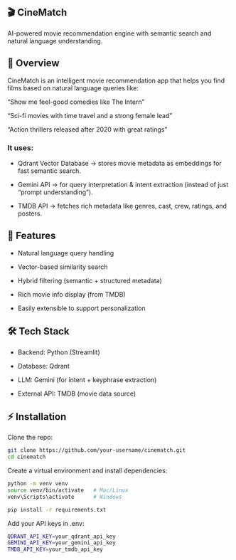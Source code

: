 ## 🎬 CineMatch

AI-powered movie recommendation engine with semantic search and natural language understanding.

## 📌 Overview

CineMatch is an intelligent movie recommendation app that helps you find films based on natural language queries like:

“Show me feel-good comedies like The Intern”

“Sci-fi movies with time travel and a strong female lead”

“Action thrillers released after 2020 with great ratings”

### It uses:

- Qdrant Vector Database → stores movie metadata as embeddings for fast semantic search.

- Gemini API → for query interpretation & intent extraction (instead of just “prompt understanding”).

- TMDB API → fetches rich metadata like genres, cast, crew, ratings, and posters.

## 🚀 Features

- Natural language query handling

- Vector-based similarity search

- Hybrid filtering (semantic + structured metadata)

- Rich movie info display (from TMDB)

- Easily extensible to support personalization

## 🛠️ Tech Stack

- Backend: Python (Streamlit)

- Database: Qdrant

- LLM: Gemini (for intent + keyphrase extraction)

- External API: TMDB (movie data source)

## ⚡ Installation

Clone the repo:

```bash
git clone https://github.com/your-username/cinematch.git
cd cinematch
```

Create a virtual environment and install dependencies:

```bash
python -m venv venv
source venv/bin/activate   # Mac/Linux
venv\Scripts\activate      # Windows

pip install -r requirements.txt
```

Add your API keys in .env:

```bash
QDRANT_API_KEY=your_qdrant_api_key
GEMINI_API_KEY=your_gemini_api_key
TMDB_API_KEY=your_tmdb_api_key
```

